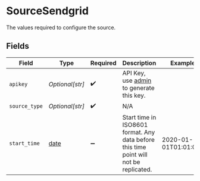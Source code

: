 # SourceSendgrid

The values required to configure the source.


## Fields

| Field                                                                                              | Type                                                                                               | Required                                                                                           | Description                                                                                        | Example                                                                                            |
| -------------------------------------------------------------------------------------------------- | -------------------------------------------------------------------------------------------------- | -------------------------------------------------------------------------------------------------- | -------------------------------------------------------------------------------------------------- | -------------------------------------------------------------------------------------------------- |
| `apikey`                                                                                           | *Optional[str]*                                                                                    | :heavy_check_mark:                                                                                 | API Key, use <a href="https://app.sendgrid.com/settings/api_keys/">admin</a> to generate this key. |                                                                                                    |
| `source_type`                                                                                      | *Optional[str]*                                                                                    | :heavy_check_mark:                                                                                 | N/A                                                                                                |                                                                                                    |
| `start_time`                                                                                       | [date](https://docs.python.org/3/library/datetime.html#date-objects)                               | :heavy_minus_sign:                                                                                 | Start time in ISO8601 format. Any data before this time point will not be replicated.              | 2020-01-01T01:01:01Z                                                                               |